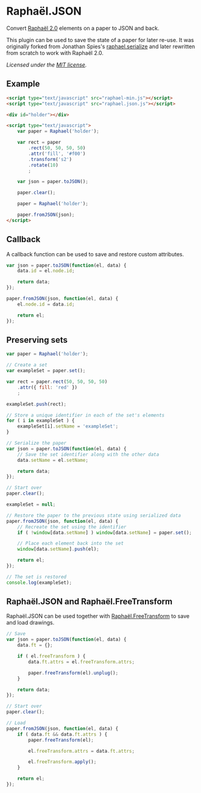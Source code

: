 Raphaël.JSON
============

Convert [Raphaël 2.0](http://raphaeljs.com/) elements on a paper to JSON and back.

This plugin can be used to save the state of a paper for later re-use. It was originally 
forked from Jonathan Spies's [raphael.serialize](https://github.com/jspies/raphael.serialize)
and later rewritten from scratch to work with Raphaël 2.0.
  
*Licensed under the [MIT license](http://www.opensource.org/licenses/mit-license.php).*


Example
-------

```html
<script type="text/javascript" src="raphael-min.js"></script>
<script type="text/javascript" src="raphael.json.js"></script>

<div id="holder"></div>

<script type="text/javascript">
	var paper = Raphael('holder');

	var rect = paper
		.rect(50, 50, 50, 50)
		.attr('fill', '#f00')
		.transform('s2')
		.rotate(10)
		;

	var json = paper.toJSON();

	paper.clear();

	paper = Raphael('holder');

	paper.fromJSON(json);
</script>
```

Callback
--------

A callback function can be used to save and restore custom attributes.

```javascript
var json = paper.toJSON(function(el, data) {
	data.id = el.node.id;

	return data;
});
```

```javascript
paper.fromJSON(json, function(el, data) {
	el.node.id = data.id;

	return el;
});
```

Preserving sets
---------------

```javascript
var paper = Raphael('holder');

// Create a set
var exampleSet = paper.set();

var rect = paper.rect(50, 50, 50, 50)
	.attr({ fill: 'red' })
	;

exampleSet.push(rect);

// Store a unique identifier in each of the set's elements
for ( i in exampleSet ) {
	exampleSet[i].setName = 'exampleSet';
}

// Serialize the paper
var json = paper.toJSON(function(el, data) {
	// Save the set identifier along with the other data
	data.setName = el.setName;

	return data;
});

// Start over
paper.clear();

exampleSet = null;

// Restore the paper to the previous state using serialized data
paper.fromJSON(json, function(el, data) {
	// Recreate the set using the identifier
	if ( !window[data.setName] ) window[data.setName] = paper.set();

	// Place each element back into the set
	window[data.setName].push(el);

	return el;
});

// The set is restored
console.log(exampleSet);
```

Raphaël.JSON and Raphaël.FreeTransform
--------------------------------------

Raphaël.JSON can be used together with 
[Raphaël.FreeTransform](https://github.com/ElbertF/Raphael.FreeTransform) to
save and load drawings.

```javascript
// Save
var json = paper.toJSON(function(el, data) {
    data.ft = {};

    if ( el.freeTransform ) {
        data.ft.attrs = el.freeTransform.attrs;

        paper.freeTransform(el).unplug();
    }

    return data;
});

// Start over
paper.clear();

// Load
paper.fromJSON(json, function(el, data) {
    if ( data.ft && data.ft.attrs ) {
        paper.freeTransform(el);

        el.freeTransform.attrs = data.ft.attrs;

        el.freeTransform.apply();
    }

    return el;
});
```

